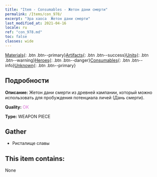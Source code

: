 ```yaml
---
title: "Item - Consumables - Жетон дани смерти"
permalink: /Items/con_978/
excerpt: "Эра хаоса  Жетон дани смерти"
last_modified_at: 2021-04-16
locale: ru
ref: "con_978.md"
toc: false
classes: wide
---
```

 [Materials](/ru/Items/){: .btn .btn--primary}[Artifacts](/ru/Items/Artifacts/){: .btn .btn--success}[Units](/ru/Items/Units/){: .btn .btn--warning}[Heroes](/ru/Items/Heroes/){: .btn .btn--danger}[Consumables](/ru/Items/Consumables/){: .btn .btn--info}[Unknown](/ru/Items/Unknown/){: .btn .btn--primary}

## Подробности
 **Описание:** Жетон дани смерти из древней кампании, который можно использовать для пробуждения потенциала личей (Дань смерти).

 **Quality:** <span style="color: #DA70D6">OK</span>

 **Type:** WEAPON PIECE

## Gather

*    Ристалище славы 

## This item contains:

  None

